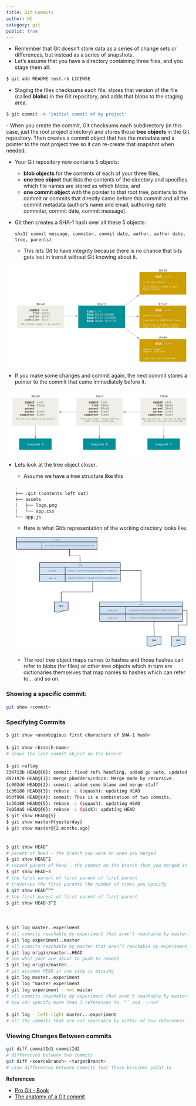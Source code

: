 ```yaml
---
title: Git Commits
author: NC
category: git
public: true
---
```



- Remember that Git doesn’t store data as a series of change sets or differences, but instead as a series of snapshots.
- Let’s assume that you have a directory containing three files, and you stage them all:

```sh
$ git add README test.rb LICENSE
```

- Staging the files checksums each file, stores that version of the file (called **blobs**) in the Git repository, and adds that blobs to the staging area.

```sh
$ git commit -m 'initial commit of my project'
```
- When you create the commit, Git checksums each subdirectory (in this case, just the root project directory) and stores those **tree objects** in the Git repository. Then creates a commit object that has the metadata and a pointer to the root project tree so it can re-create that snapshot when needed.

- Your Git repository now contains 5 objects:
	- **blob objects** for the contents of each of your three files,
	- **one tree object** that lists the contents of the directory and specifies which file names are stored as which blobs, and
	- **one commit object** with the pointer to that root tree, pointers to the commit or commits that directly came before this commit and all the commit metadata (author’s name and email, authoring date commiter, commit date, commit message).

- Git then creates a SHA-1 hash over all these 5 objects:

	```
	sha1( commit message, commiter, commit date, author, author date, tree, parents)
	```

	- This lets Git to have integrity because there is no chance that bits gets lost in transit without Git knowing about it.

![](/img/git_anatomy_of_a_commit.png)



- If you make some changes and commit again, the next commit stores a pointer to the commit that came immediately before it.

![](/img/git_commit_parents.png)


- Lets look at the tree object closer.
	- Assume we have a tree structure like this
	```
	.
	├── .git (contents left out)
	├── assets
	|   ├── logo.png
	|   └── app.css
	└── app.js
	```
	- Here is what Git’s representation of the working directory looks like.

	![](/img/git_commit_tree_object.png)

	- The root tree object maps names to hashes and those hashes can refer to blobs (for files) or other tree objects which in turn are dictionaries themselves that map names to hashes which can refer to… and so on.

### Showing a specific commit:

```sh
git show <commit>
```


### Specifying Commits


```sh
$ git show <unambigious first characters of SHA-1 hash>

$ git show <branch-name>
# shows the last commit object on the branch

$ git reflog
734713b HEAD@{0}: commit: fixed refs handling, added gc auto, updated
d921970 HEAD@{1}: merge phedders/rdocs: Merge made by recursive.
1c002dd HEAD@{2}: commit: added some blame and merge stuff
1c36188 HEAD@{3}: rebase -i (squash): updating HEAD
95df984 HEAD@{4}: commit: This is a combination of two commits.
1c36188 HEAD@{5}: rebase -i (squash): updating HEAD
7e05da5 HEAD@{6}: rebase -i (pick): updating HEAD
$ git show HEAD@{5}
$ git show master@{yesterday}
$ git show master@{2.months.ago}


$ git show HEAD^
# parent of head - the branch you were on when you merged
$ git show HEAD^2
# second parent of head - the commit on the branch that you merged in
$ git show HEAD~3
# the first parent of first parent of first parent
# traverses the first parents the number of times you specify
$ git show HEAD^^^
# the first parent of first parent of first parent
$ git show HEAD~3^2



$ git log master..experiment
# all commits reachable by experiment that aren’t reachable by master.
$ git log experiment..master
# all commits reachable by master that aren’t reachable by experiment.
$ git log origin/master..HEAD
# see what your are about to push to remote
$ git log origin/master..
# git assumes HEAD if one side is missing
$ git log master..experiment
$ git log ^master experiment
$ git log experiment --not master
# all commits reachable by experiment that aren’t reachable by master.
# You can specify more than 3 references to `^` and `--not`

$ git log --left-right master...experiment
# all the commits that are not reachable by either of two references

```

### Viewing Changes Between commits

```sh
git diff commitId1 commitId2
# differences between two commits
git diff <sourceBranch> <targetBranch>
# view differences between commits that these branches point to
```


**References**

- [Pro Git - Book](http://git-scm.com/book)
- [The anatomy of a Git commit](http://blog.thoughtram.io/git/2014/11/18/the-anatomy-of-a-git-commit.html)
